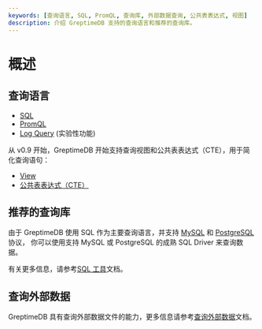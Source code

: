 ```yaml
---
keywords: [查询语言, SQL, PromQL, 查询库, 外部数据查询, 公共表表达式, 视图]
description: 介绍 GreptimeDB 支持的查询语言和推荐的查询库。
---
```


# 概述

## 查询语言

- [SQL](./sql.md)
- [PromQL](promql.md)
- [Log Query](./log-query.md) (实验性功能)

从 v0.9 开始，GreptimeDB 开始支持查询视图和公共表表达式（CTE），用于简化查询语句：

* [View](./view.md)
* [公共表表达式（CTE）](./cte.md)

## 推荐的查询库

由于 GreptimeDB 使用 SQL 作为主要查询语言，并支持 [MySQL](/user-guide/protocols/mysql.md) 和 [PostgreSQL](/user-guide/protocols/postgresql.md) 协议，
你可以使用支持 MySQL 或 PostgreSQL 的成熟 SQL Driver 来查询数据。

有关更多信息，请参考[SQL 工具](/reference/sql-tools.md)文档。

## 查询外部数据

GreptimeDB 具有查询外部数据文件的能力，更多信息请参考[查询外部数据](./query-external-data.md)文档。
